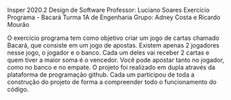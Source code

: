 Insper 2020.2
Design de Software
Professor: Luciano Soares
Exercício Programa - Bacará
Turma 1A de Engenharia
Grupo: Adney Costa e Ricardo Mourão 

O exercício programa tem como objetivo criar um jogo de cartas chamado Bacará,
que consiste em um jogo de apostas. Existem apenas 2 jogadores nesse jogo, o jogador
e o banco. Cada um deles vai receber 2 cartas e quem tiver a maior soma é o vencedor.
Você pode apostar tanto no jogador, como no banco e no empate. O projeto foi realizado 
em dupla através da plataforma de programação github. Cada um participou de toda a
construção do projeto de forma a compreender todo o funcionamento do código.


